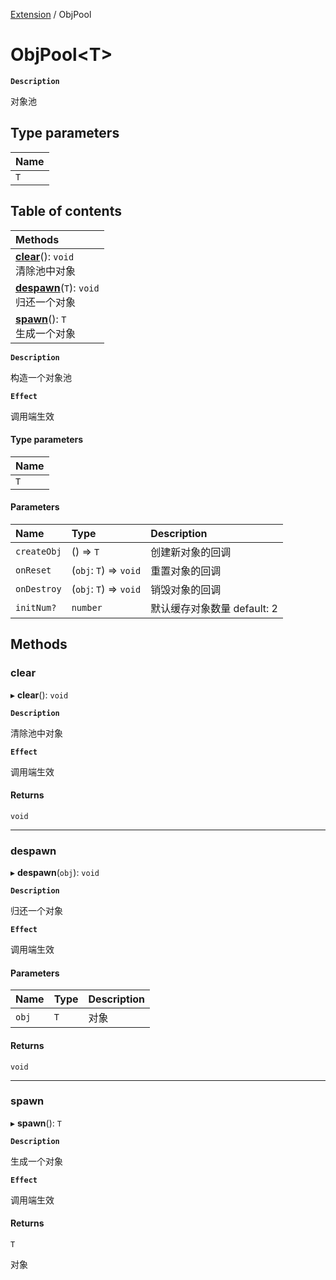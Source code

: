 [Extension](../modules/Extension.Extension.md) / ObjPool

# ObjPool<T\> <Badge type="tip" text="Class" />

**`Description`**

对象池

## Type parameters

| Name |
| :--- |
| `T`  |

## Table of contents

| Methods                                                                              |
| :----------------------------------------------------------------------------------- |
| **[clear](Extension.Extension.ObjPool.md#clear)**(): `void` <br> 清除池中对象        |
| **[despawn](Extension.Extension.ObjPool.md#despawn)**(`T`): `void` <br> 归还一个对象 |
| **[spawn](Extension.Extension.ObjPool.md#spawn)**(): `T` <br> 生成一个对象           |

**`Description`**

构造一个对象池

**`Effect`**

调用端生效

#### Type parameters

| Name |
| :--- |
| `T`  |

#### Parameters

| Name        | Type                   | Description                 |
| :---------- | :--------------------- | :-------------------------- |
| `createObj` | () => `T`              | 创建新对象的回调            |
| `onReset`   | (`obj`: `T`) => `void` | 重置对象的回调              |
| `onDestroy` | (`obj`: `T`) => `void` | 销毁对象的回调              |
| `initNum?`  | `number`               | 默认缓存对象数量 default: 2 |

## Methods

### clear

▸ **clear**(): `void`

**`Description`**

清除池中对象

**`Effect`**

调用端生效

#### Returns

`void`

---

### despawn

▸ **despawn**(`obj`): `void`

**`Description`**

归还一个对象

**`Effect`**

调用端生效

#### Parameters

| Name  | Type | Description |
| :---- | :--- | :---------- |
| `obj` | `T`  | 对象        |

#### Returns

`void`

---

### spawn

▸ **spawn**(): `T`

**`Description`**

生成一个对象

**`Effect`**

调用端生效

#### Returns

`T`

对象
